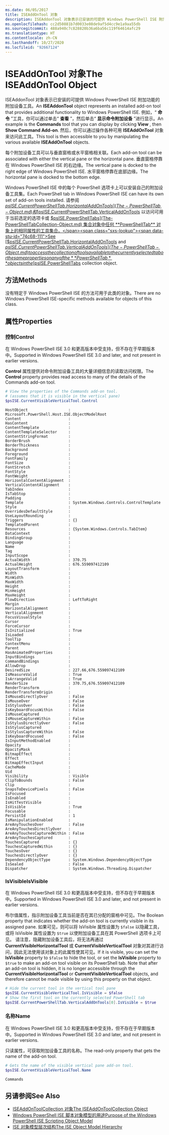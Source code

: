 ```yaml
---
ms.date: 06/05/2017
title: ISEAddOnTool 对象
description: ISEAddonTool 对象表示已安装的可提供 Windows PowerShell ISE 附加功能的附加设备工具。
ms.openlocfilehash: cc2d50881b7d0033e08de9af5d4cc9e1a9aa55db
ms.sourcegitcommit: 488a940c7c828820b36a6ba56c119f64614afc29
ms.translationtype: HT
ms.contentlocale: zh-CN
ms.lasthandoff: 10/27/2020
ms.locfileid: "92667124"
---
```

# <a name="the-iseaddontool-object"></a><span data-ttu-id="74c68-103">ISEAddOnTool 对象</span><span class="sxs-lookup"><span data-stu-id="74c68-103">The ISEAddOnTool Object</span></span>

<span data-ttu-id="74c68-104">ISEAddonTool 对象表示已安装的可提供 Windows PowerShell ISE 附加功能的附加设备工具。</span><span class="sxs-lookup"><span data-stu-id="74c68-104">An **ISEAddonTool** object represents an installed add-on tool that provides additional functionality to Windows PowerShell ISE.</span></span> <span data-ttu-id="74c68-105">例如，“ **命令** ”工具，你可以通过单击“ **查看** ”，然后单击“ **显示命令附加设备** ”进行显示。</span><span class="sxs-lookup"><span data-stu-id="74c68-105">An example is the **Commands** tool that you can display by clicking **View** , then **Show Command Add-on**.</span></span> <span data-ttu-id="74c68-106">然后，你可以通过操作各种可用 **ISEAddOnTool** 对象来访问此工具。</span><span class="sxs-lookup"><span data-stu-id="74c68-106">This tool is then accessible to you by manipulating the various available **ISEAddOnTool** objects.</span></span>

<span data-ttu-id="74c68-107">每个附加设备工具可以与垂直窗格或水平窗格相关联。</span><span class="sxs-lookup"><span data-stu-id="74c68-107">Each add-on tool can be associated with either the vertical pane or the horizontal pane.</span></span> <span data-ttu-id="74c68-108">垂直窗格停靠在 Windows PowerShell ISE 的右边缘。</span><span class="sxs-lookup"><span data-stu-id="74c68-108">The vertical pane is docked to the right edge of Windows PowerShell ISE.</span></span> <span data-ttu-id="74c68-109">水平窗格停靠在底部边缘。</span><span class="sxs-lookup"><span data-stu-id="74c68-109">The horizontal pane is docked to the bottom edge.</span></span>

<span data-ttu-id="74c68-110">Windows PowerShell ISE 中的每个 PowerShell 选项卡上可以安装自己的附加设备工具集。</span><span class="sxs-lookup"><span data-stu-id="74c68-110">Each PowerShell tab in Windows PowerShell ISE can have its own set of add-on tools installed.</span></span> <span data-ttu-id="74c68-111">请参阅 [$psISE.CurrentPowerShellTab.HorizontalAddOnTools](The-PowerShellTab-Object.md) 和 [$psISE.CurrentPowerShellTab.VerticalAddOnTools](The-PowerShellTab-Object.md) 以访问可用于当前选定的选项卡或 [$psISE.PowerShellTabs](The-PowerShellTabCollection-Object.md) 集合对象中任何 **PowerShellTab** 对象上的相同属性的工具集合。</span><span class="sxs-lookup"><span data-stu-id="74c68-111">See [$psISE.CurrentPowerShellTab.HorizontalAddOnTools](The-PowerShellTab-Object.md) and [$psISE.CurrentPowerShellTab.VerticalAddOnTools](The-PowerShellTab-Object.md) to access the collection of tools available to the currently selected tab or the same properties on any of the **PowerShellTab** objects in the [$psISE.PowerShellTabs](The-PowerShellTabCollection-Object.md) collection object.</span></span>

## <a name="methods"></a><span data-ttu-id="74c68-112">方法</span><span class="sxs-lookup"><span data-stu-id="74c68-112">Methods</span></span>

<span data-ttu-id="74c68-113">没有特定于 Windows PowerShell ISE 的方法可用于此类的对象。</span><span class="sxs-lookup"><span data-stu-id="74c68-113">There are no Windows PowerShell ISE-specific methods available for objects of this class.</span></span>

## <a name="properties"></a><span data-ttu-id="74c68-114">属性</span><span class="sxs-lookup"><span data-stu-id="74c68-114">Properties</span></span>

### <a name="control"></a><span data-ttu-id="74c68-115">控制</span><span class="sxs-lookup"><span data-stu-id="74c68-115">Control</span></span>

<span data-ttu-id="74c68-116">在 Windows PowerShell ISE 3.0 和更高版本中受支持，但不存在于早期版本中。</span><span class="sxs-lookup"><span data-stu-id="74c68-116">Supported in Windows PowerShell ISE 3.0 and later, and not present in earlier versions.</span></span>

<span data-ttu-id="74c68-117">**Control** 属性提供对命令附加设备工具的大量详细信息的读取访问权限。</span><span class="sxs-lookup"><span data-stu-id="74c68-117">The **Control** property provides read access to many of the details of the Commands add-on tool.</span></span>

```powershell
# View the properties of the Commands add-on tool.
# (assumes that it is visible in the vertical pane)
$psISE.CurrentVisibleVerticalTool.Control
```

```Output
HostObject                  : Microsoft.PowerShell.Host.ISE.ObjectModelRoot
Content                     :
HasContent                  :
ContentTemplate             :
ContentTemplateSelector     :
ContentStringFormat         :
BorderBrush                 :
BorderThickness             :
Background                  :
Foreground                  :
FontFamily                  :
FontSize                    :
FontStretch                 :
FontStyle                   :
FontWeight                  :
HorizontalContentAlignment  :
VerticalContentAlignment    :
TabIndex                    :
IsTabStop                   :
Padding                     :
Template                    : System.Windows.Controls.ControlTemplate
Style                       :
OverridesDefaultStyle       :
UseLayoutRounding           :
Triggers                    : {}
TemplatedParent             :
Resources                   : {System.Windows.Controls.TabItem}
DataContext                 :
BindingGroup                :
Language                    :
Name                        :
Tag                         :
InputScope                  :
ActualWidth                 : 370.75
ActualHeight                : 676.559097412109
LayoutTransform             :
Width                       :
MinWidth                    :
MaxWidth                    :
Height                      :
MinHeight                   :
MaxHeight                   :
FlowDirection               : LeftToRight
Margin                      :
HorizontalAlignment         :
VerticalAlignment           :
FocusVisualStyle            :
Cursor                      :
ForceCursor                 :
IsInitialized               : True
IsLoaded                    :
ToolTip                     :
ContextMenu                 :
Parent                      :
HasAnimatedProperties       :
InputBindings               :
CommandBindings             :
AllowDrop                   :
DesiredSize                 : 227.66,676.559097412109
IsMeasureValid              : True
IsArrangeValid              : True
RenderSize                  : 370.75,676.559097412109
RenderTransform             :
RenderTransformOrigin       :
IsMouseDirectlyOver         : False
IsMouseOver                 : False
IsStylusOver                : False
IsKeyboardFocusWithin       : False
IsMouseCaptured             :
IsMouseCaptureWithin        : False
IsStylusDirectlyOver        : False
IsStylusCaptured            :
IsStylusCaptureWithin       : False
IsKeyboardFocused           : False
IsInputMethodEnabled        :
Opacity                     :
OpacityMask                 :
BitmapEffect                :
Effect                      :
BitmapEffectInput           :
CacheMode                   :
Uid                         :
Visibility                  : Visible
ClipToBounds                : False
Clip                        :
SnapsToDevicePixels         : False
IsFocused                   :
IsEnabled                   :
IsHitTestVisible            :
IsVisible                   : True
Focusable                   :
PersistId                   : 1
IsManipulationEnabled       :
AreAnyTouchesOver           : False
AreAnyTouchesDirectlyOver   :
AreAnyTouchesCapturedWithin : False
AreAnyTouchesCaptured       :
TouchesCaptured             : {}
TouchesCapturedWithin       : {}
TouchesOver                 : {}
TouchesDirectlyOver         : {}
DependencyObjectType        : System.Windows.DependencyObjectType
IsSealed                    : False
Dispatcher                  : System.Windows.Threading.Dispatcher
```

### <a name="isvisible"></a><span data-ttu-id="74c68-118">IsVisible</span><span class="sxs-lookup"><span data-stu-id="74c68-118">IsVisible</span></span>

<span data-ttu-id="74c68-119">在 Windows PowerShell ISE 3.0 和更高版本中受支持，但不存在于早期版本中。</span><span class="sxs-lookup"><span data-stu-id="74c68-119">Supported in Windows PowerShell ISE 3.0 and later, and not present in earlier versions.</span></span>

<span data-ttu-id="74c68-120">布尔值属性，指示附加设备工具当前是否在其已分配的窗格中可见。</span><span class="sxs-lookup"><span data-stu-id="74c68-120">The Boolean property that indicates whether the add-on tool is currently visible in its assigned pane.</span></span> <span data-ttu-id="74c68-121">如果可见，则可以将 IsVisible 属性设置为 `$false` 以隐藏工具，或将 IsVisible 属性设置为 `$true` 以使附加设备工具在其 PowerShell 选项卡上可见。   请注意，隐藏附加设备工具后，将无法再通过 **CurrentVisibleHorizontalTool** 或 **CurrentVisibleVerticalTool** 对象对其进行访问，因此无法使用该对象上的此属性使其可见。</span><span class="sxs-lookup"><span data-stu-id="74c68-121">If it is visible, you can set the **IsVisible** property to `$false` to hide the tool, or set the **IsVisible** property to `$true` to make an add-on tool visible on its PowerShell tab. Note that after an add-on tool is hidden, it is no longer accessible through the **CurrentVisibleHorizontalTool** or **CurrentVisibleVerticalTool** objects, and therefore cannot be made visible by using this property on that object.</span></span>

```powershell
# Hide the current tool in the vertical tool pane
$psISE.CurrentVisibleVerticalTool.IsVisible = $false
# Show the first tool on the currently selected PowerShell tab
$psISE.CurrentPowerShellTab.VerticalAddOnTools[0].IsVisible = $true
```

### <a name="name"></a><span data-ttu-id="74c68-122">名称</span><span class="sxs-lookup"><span data-stu-id="74c68-122">Name</span></span>

<span data-ttu-id="74c68-123">在 Windows PowerShell ISE 3.0 和更高版本中受支持，但不存在于早期版本中。</span><span class="sxs-lookup"><span data-stu-id="74c68-123">Supported in Windows PowerShell ISE 3.0 and later, and not present in earlier versions.</span></span>

<span data-ttu-id="74c68-124">只读属性，可获取附加设备工具的名称。</span><span class="sxs-lookup"><span data-stu-id="74c68-124">The read-only property that gets the name of the add-on tool.</span></span>

```powershell
# Gets the name of the visible vertical pane add-on tool.
$psISE.CurrentVisibleVerticalTool.Name
```

```Output
Commands
```

## <a name="see-also"></a><span data-ttu-id="74c68-125">另请参阅</span><span class="sxs-lookup"><span data-stu-id="74c68-125">See Also</span></span>

- [<span data-ttu-id="74c68-126">ISEAddOnToolCollection 对象</span><span class="sxs-lookup"><span data-stu-id="74c68-126">The ISEAddOnToolCollection Object</span></span>](The-ISEAddOnToolCollection-Object.md)
- [<span data-ttu-id="74c68-127">Windows PowerShell ISE 脚本对象模型的用途</span><span class="sxs-lookup"><span data-stu-id="74c68-127">Purpose of the Windows PowerShell ISE Scripting Object Model</span></span>](Purpose-of-the-Windows-PowerShell-ISE-Scripting-Object-Model.md)
- [<span data-ttu-id="74c68-128">ISE 对象模型层次结构</span><span class="sxs-lookup"><span data-stu-id="74c68-128">The ISE Object Model Hierarchy</span></span>](The-ISE-Object-Model-Hierarchy.md)
